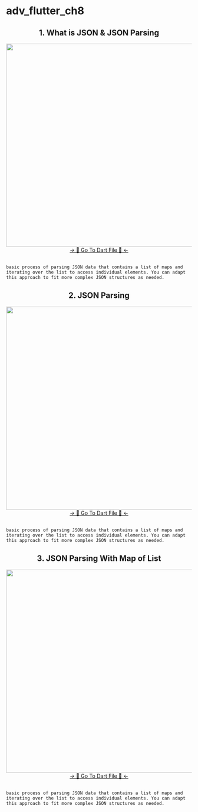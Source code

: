 # adv_flutter_ch8

<h2 align="center">1. What is JSON & JSON Parsing </h2>

<div align="center">
  <img height="550"  src="https://github.com/user-attachments/assets/48408b27-3f71-43b1-b9b2-0fc8a068ebe3" />
</div>
<div align="center">
<a href="https://github.com/HirenCodeMaster11/Adv_Flutter_Ch8/blob/master/lib/Json%20Parsing/View/home.dart">-> 📂 Go To Dart File 📂 <-</a>
</div><br>

```basic process of parsing JSON data that contains a list of maps and iterating over the list to access individual elements. You can adapt this approach to fit more complex JSON structures as needed.```

<h2 align="center">2. JSON Parsing </h2>

<div align="center">
  <img height="550"  src="https://github.com/user-attachments/assets/fbeb7e96-a35b-4f9e-8956-ff6007eda7ef" />
</div>
<div align="center">
<a href="https://github.com/HirenCodeMaster11/Adv_Flutter_Ch8/blob/master/lib/Json%20Parsing%202/View/UserPage.dart">-> 📂 Go To Dart File 📂 <-</a>
</div><br>

```basic process of parsing JSON data that contains a list of maps and iterating over the list to access individual elements. You can adapt this approach to fit more complex JSON structures as needed.```


<h2 align="center">3. JSON Parsing With Map of List</h2>

<div align="center">
  <img height="550"  src="https://github.com/user-attachments/assets/df6aaaab-acdd-4dc2-bef5-1660107fee3e" />
</div>
<div align="center">
<a href="https://github.com/HirenCodeMaster11/Adv_Flutter_Ch8/blob/master/lib/JsonParsing%20With%20Map%20of%20List/View/Post%20Page.dart">-> 📂 Go To Dart File 📂 <-</a>
</div><br>

```basic process of parsing JSON data that contains a list of maps and iterating over the list to access individual elements. You can adapt this approach to fit more complex JSON structures as needed.```
